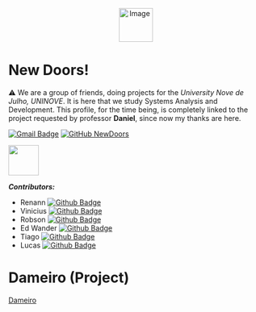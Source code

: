 <p align="center">
    <img src="https://newdoors1.weebly.com/uploads/1/2/4/2/124210107/whatsapp-image-2021-03-03-at-14-40-17-removebg-preview_orig.png" alt="Image" width="67" height="67" />
</p>

# New Doors!

⚠️ We are a group of friends, doing projects for the *University Nove de Julho, UNINOVE*. It is here that we study Systems Analysis and Development. This profile, for the time being, is completely linked to the project requested by professor **Daniel**, since now my thanks are here.

[![Gmail Badge](https://img.shields.io/badge/newdoors34@gmail.com-3f4961?style=flat-square&labelColor=3f4961&logo=Gmail&logoColor=white&link=mailto:newdoors34@gmail.com)](mailto:newdoors34@gmail.com) [![GitHub NewDoors](https://img.shields.io/github/followers/NewDoors1?label=follow&style=social)](https://github.com/NewDoors2) 

<!-- colocar o github de todo mundo depois e os emails-->
<img src="https://media.giphy.com/media/LnQjpWaON8nhr21vNW/giphy.gif" width="60">

***Contributors:***

* Renann [![Github Badge](https://img.shields.io/badge/-Github-000?style=flat-square&logo=Github&logoColor=white&link=https://github.com/Renann1)](https://github.com/Renann1)
* Vinicius [![Github Badge](https://img.shields.io/badge/-Github-000?style=flat-square&logo=Github&logoColor=white&link=https://github.com/ViniciusBrandao2)](https://github.com/ViniciusBrandao2)
* Robson [![Github Badge](https://img.shields.io/badge/-Github-000?style=flat-square&logo=Github&logoColor=white&link=https://github.com/RobsonCostaRbn)](https://github.com/RobsonCostaRbn)
* Ed Wander [![Github Badge](https://img.shields.io/badge/-Github-000?style=flat-square&logo=Github&logoColor=white&link=https://github.com/Edy940)](https://github.com/Edy940)
* Tiago [![Github Badge](https://img.shields.io/badge/-Github-000?style=flat-square&logo=Github&logoColor=white&link=https://github.com/tiagoarasi)](https://github.com/tiagoarasi)
* Lucas [![Github Badge](https://img.shields.io/badge/-Github-000?style=flat-square&logo=Github&logoColor=white&link=https://github.com/imLuc4s)](https://github.com/imLuc4s)

# Dameiro (Project)
[Dameiro](http://dameiro.xyz/)
